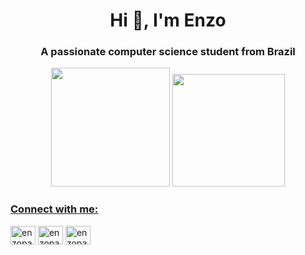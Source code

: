 <h1 align="center">Hi 👋, I'm Enzo</h1>
<h3 align="center">A passionate computer science student from Brazil</h3>

<div align="center">
  <img width="190" src="https://media0.giphy.com/media/WFZvB7VIXBgiz3oDXE/giphy.gif?cid=ecf05e47amp57b6vj16qztf652i7v5q8xunyqhmzwnerkz0x&rid=giphy.gif&ct=s">
  <a href="https://github.com/enzopatryck">
  <img height="180em" src="https://github-readme-stats.vercel.app/api/top-langs/?username=enzopatryck&layout=compact&langs_count=7&theme=dracula"/>
</div>

<h3 align="left">Connect with me:</h3>
<p align="left">
<a href="https://instagram.com/enzopatryck" target="blank"><img align="center" src="https://raw.githubusercontent.com/rahuldkjain/github-profile-readme-generator/master/src/images/icons/Social/instagram.svg" alt="enzopatryck" height="30" width="40" /></a>
<a href="https://twitter.com/enzopatryck" target="blank"><img align="center" src="https://raw.githubusercontent.com/rahuldkjain/github-profile-readme-generator/master/src/images/icons/Social/twitter.svg" alt="enzopatryck" height="30" width="40" /></a>
<a href="https://codepen.io/enzopatryck" target="blank"><img align="center" src="https://raw.githubusercontent.com/rahuldkjain/github-profile-readme-generator/master/src/images/icons/Social/codepen.svg" alt="enzopatryck" height="30" width="40" /></a>
</p>
